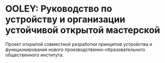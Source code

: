 # OOLEY: Руководство по устройству и организации устойчивой открытой мастерской

Проект открытой совместной разработки принципов устройства и функционирования нового производственно-образовательного общественного института.

